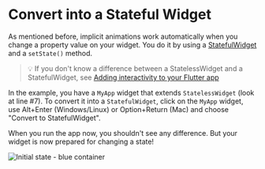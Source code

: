 # Convert into a Stateful Widget

As mentioned before, implicit animations work automatically when you change a
property value on your widget. You do it by using
a [StatefulWidget](https://api.flutter.dev/flutter/widgets/StatefulWidget-class.html)
and a `setState()` method.

> 💡 If you don't know a difference between a StatelessWidget and
> a StatefulWidget, see [Adding interactivity to your Flutter app](https://docs.flutter.dev/development/ui/interactive)

In the example, you have a `MyApp` widget that extends `StatelessWidget`
(look at line #7). To convert it into a `StatefulWidget`, click on the
`MyApp` widget, use Alt+Enter (Windows/Linux) or Option+Return (Mac)
and choose "Convert to StatefulWidget".

When you run the app now, you shouldn't see any difference. But your widget is
now prepared for changing a state!

![Initial state - blue container](https://github.com/pszklarska/flutter_animations_workshop/raw/main/assets/screen00.png?raw=true)